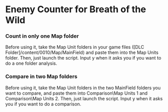 # Enemy Counter for Breath of the Wild

### Count in only one Map folder

Before using it, take the Map Unit folders in your game files ([DLC Folder]/content/0010/Map/MainField) and paste them into the Map Units folder. Then, just launch the script. Input y when it asks you if you want to do a one folder analysis.

### Compare in two Map folders

Before using it, take the Map Unit folders in the two MainField folders you want to compare, and paste them into Comparison\Map Units 1 and Comparison\Map Units 2. Then, just launch the script. Input y when it asks you if you want to do a comparison.